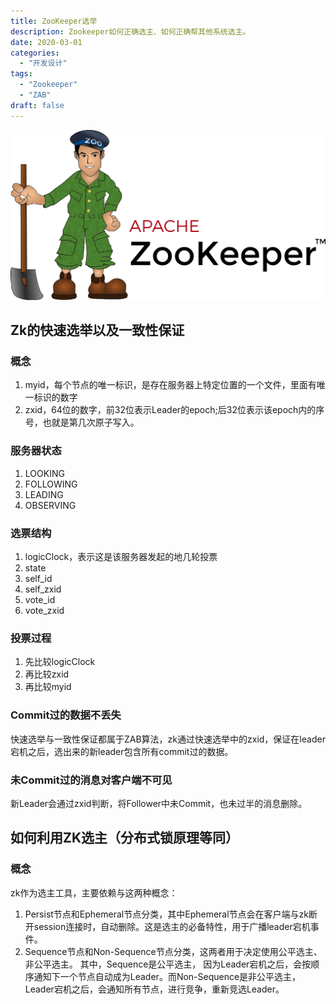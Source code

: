 ```yaml
---
title: ZooKeeper选举
description: Zookeeper如何正确选主、如何正确帮其他系统选主。
date: 2020-03-01
categories:
  - "开发设计"
tags:
  - "Zookeeper"
  - "ZAB"
draft: false
---
```

![20200727110914](https://raw.githubusercontent.com/hujianxin/pico/master/img/20200727110914.png)
<!--more-->

## Zk的快速选举以及一致性保证
### 概念
1. myid，每个节点的唯一标识，是存在服务器上特定位置的一个文件，里面有唯一标识的数字
2. zxid，64位的数字，前32位表示Leader的epoch;后32位表示该epoch内的序号，也就是第几次原子写入。

### 服务器状态
1. LOOKING
2. FOLLOWING
3. LEADING
4. OBSERVING

### 选票结构
1. logicClock，表示这是该服务器发起的地几轮投票
2. state
3. self_id
4. self_zxid
5. vote_id
6. vote_zxid

### 投票过程
1. 先比较logicClock
2. 再比较zxid
3. 再比较myid

### Commit过的数据不丢失
快速选举与一致性保证都属于ZAB算法，zk通过快速选举中的zxid，保证在leader宕机之后，选出来的新leader包含所有commit过的数据。

### 未Commit过的消息对客户端不可见
新Leader会通过zxid判断，将Follower中未Commit，也未过半的消息删除。

## 如何利用ZK选主（分布式锁原理等同）
### 概念
zk作为选主工具，主要依赖与这两种概念：
1. Persist节点和Ephemeral节点分类，其中Ephemeral节点会在客户端与zk断开session连接时，自动删除。这是选主的必备特性，用于广播leader宕机事件。
2. Sequence节点和Non-Sequence节点分类，这两者用于决定使用公平选主、非公平选主。
    其中，Sequence是公平选主， 因为Leader宕机之后，会按顺序通知下一个节点自动成为Leader。而Non-Sequence是非公平选主，Leader宕机之后，会通知所有节点，进行竞争，重新竞选Leader。